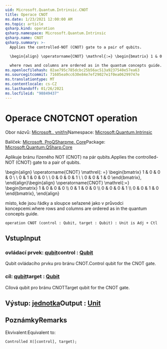 ```yaml
---
uid: Microsoft.Quantum.Intrinsic.CNOT
title: Operace CNOT
ms.date: 1/23/2021 12:00:00 AM
ms.topic: article
qsharp.kind: operation
qsharp.namespace: Microsoft.Quantum.Intrinsic
qsharp.name: CNOT
qsharp.summary: >-
  Applies the controlled-NOT (CNOT) gate to a pair of qubits.

  \begin{align} \operatorname{CNOT} \mathrel{:=} \begin{bmatrix} 1 & 0 & 0 & 0 \\\\ 0 & 1 & 0 & 0 \\\\ 0 & 0 & 0 & 1 \\\\ 0 & 0 & 1 & 0 \end{bmatrix}, \end{align}

  where rows and columns are ordered as in the quantum concepts guide.
ms.openlocfilehash: 02ae795c785dcbc25b56ac513a9237540e57ea63
ms.sourcegitcommit: 71605ea9cc630e84e7ef29027e1f0ea06299747e
ms.translationtype: MT
ms.contentlocale: cs-CZ
ms.lasthandoff: 01/26/2021
ms.locfileid: "98849437"
---
```

# <a name="cnot-operation"></a><span data-ttu-id="224ae-102">Operace CNOT</span><span class="sxs-lookup"><span data-stu-id="224ae-102">CNOT operation</span></span>

<span data-ttu-id="224ae-103">Obor názvů: [Microsoft.. vnitřní](xref:Microsoft.Quantum.Intrinsic)</span><span class="sxs-lookup"><span data-stu-id="224ae-103">Namespace: [Microsoft.Quantum.Intrinsic](xref:Microsoft.Quantum.Intrinsic)</span></span>

<span data-ttu-id="224ae-104">Balíček: [Microsoft. ProQSharpme. Core](https://nuget.org/packages/Microsoft.Quantum.QSharp.Core)</span><span class="sxs-lookup"><span data-stu-id="224ae-104">Package: [Microsoft.Quantum.QSharp.Core](https://nuget.org/packages/Microsoft.Quantum.QSharp.Core)</span></span>


<span data-ttu-id="224ae-105">Aplikuje bránu řízeného NOT (CNOT) na pár qubits.</span><span class="sxs-lookup"><span data-stu-id="224ae-105">Applies the controlled-NOT (CNOT) gate to a pair of qubits.</span></span>

<span data-ttu-id="224ae-106">\begin{align} \operatorname{CNOT} \mathrel{: =} \begin{bmatrix} 1 & 0 & 0 & 0 \\ \\ 0 & 1 & 0 & 0 \\ \\ 0 & 0 & 0 & 1 \\ \\ 0 & 0 & 1 & 0 \end{bmatrix}, \end{align}</span><span class="sxs-lookup"><span data-stu-id="224ae-106">\begin{align} \operatorname{CNOT} \mathrel{:=} \begin{bmatrix} 1 & 0 & 0 & 0 \\\\ 0 & 1 & 0 & 0 \\\\ 0 & 0 & 0 & 1 \\\\ 0 & 0 & 1 & 0 \end{bmatrix}, \end{align}</span></span>

<span data-ttu-id="224ae-107">místo, kde jsou řádky a sloupce seřazené jako v průvodci koncepcemi.</span><span class="sxs-lookup"><span data-stu-id="224ae-107">where rows and columns are ordered as in the quantum concepts guide.</span></span>

```qsharp
operation CNOT (control : Qubit, target : Qubit) : Unit is Adj + Ctl
```


## <a name="input"></a><span data-ttu-id="224ae-108">Vstup</span><span class="sxs-lookup"><span data-stu-id="224ae-108">Input</span></span>

### <a name="control--qubit"></a><span data-ttu-id="224ae-109">ovládací prvek: [qubit](xref:microsoft.quantum.lang-ref.qubit)</span><span class="sxs-lookup"><span data-stu-id="224ae-109">control : [Qubit](xref:microsoft.quantum.lang-ref.qubit)</span></span>

<span data-ttu-id="224ae-110">Qubit ovládacího prvku pro bránu CNOT.</span><span class="sxs-lookup"><span data-stu-id="224ae-110">Control qubit for the CNOT gate.</span></span>


### <a name="target--qubit"></a><span data-ttu-id="224ae-111">cíl: [qubit](xref:microsoft.quantum.lang-ref.qubit)</span><span class="sxs-lookup"><span data-stu-id="224ae-111">target : [Qubit](xref:microsoft.quantum.lang-ref.qubit)</span></span>

<span data-ttu-id="224ae-112">Cílová qubit pro bránu CNOT</span><span class="sxs-lookup"><span data-stu-id="224ae-112">Target qubit for the CNOT gate.</span></span>



## <a name="output--unit"></a><span data-ttu-id="224ae-113">Výstup: [jednotka](xref:microsoft.quantum.lang-ref.unit)</span><span class="sxs-lookup"><span data-stu-id="224ae-113">Output : [Unit](xref:microsoft.quantum.lang-ref.unit)</span></span>



## <a name="remarks"></a><span data-ttu-id="224ae-114">Poznámky</span><span class="sxs-lookup"><span data-stu-id="224ae-114">Remarks</span></span>

<span data-ttu-id="224ae-115">Ekvivalent:</span><span class="sxs-lookup"><span data-stu-id="224ae-115">Equivalent to:</span></span>

```qsharp
Controlled X([control], target);
```
